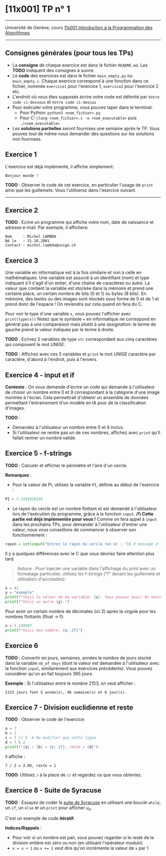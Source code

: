 # [11x001] TP n° 1

---

Université de Genève, cours [11x001 Introduction à la Programmation des Algorithmes](https://pgc.unige.ch/main/teachings/details/2025-11X001)

---

## Consignes générales (pour tous les TPs)

- La **consigne** de chaque exercice est dans le fichier `README.md`. Les **TODO** indiquent des consignes à suivre.
- Le **code** des exercices est dans le fichier `main_empty.py` ou `main_empty.c`. Chaque exercice correspond à une fonction dans ce fichier, nommée `exercice1` pour l'exercice 1, `exercice2` pour l'exercice 2 etc.
- L'endroit où vous êtes supposés écrire votre code est délimité par `Votre code ci-dessous` et `Votre code ci-dessus`
- Pour exécuter votre programme, vous pouvez taper dans le terminal:
    - Pour Python: `python3 <nom_fichier>.py`
    - Pour C: `clang <nom_fichier>.c -o <nom_executable>` puis `./<nom_executable>`
- Les **solutions partielles** seront fournises une semaine après le TP. Vous pouvez tout de même nous demander des questions sur les solutions non fournises.

## Exercice 1

L'exercice est déjà implémenté, il affiche simplement:

```
Bonjour monde !
```
**TODO** : Observer le code de cet exercice, en particulier l'usage de `print` ainsi que les guillemets. Vous l'utiliserez dans l'exercice suivant.

---

## Exercice 2

**TODO** : Ecrire un programme qui affiche votre nom, date de naissance et adresse e-mail. Par exemple, il affichera:

```
Nom     : Michel LAMBDA
Né le   : 31.10.2001
Contact : michel.lambda@unige.ch
```

## Exercice 3

Une variable en informatique est à la fois similaire et non à celle en mathématiques.
Une variable est associé à un identifiant (nom) et type indiquant s'il s'agit d'un entier, d'une chaîne de caractères ou autre. La valeur que contient la variable est stockée dans la mémoire et prend une certaine place, un certain nombre de bits (0 et 1) ou bytes (8 bits).
En mémoire, des textes ou des images sont stockés sous forme de 0 et de 1 et prend donc de l'espace ! On reviendra sur cela quand on fera du C.

Pour voir le type d'une variable `x`, vous pouvez l'afficher avec `print(type(x))`
Notez que le symbole `=` en informatique ne correspond en général pas à une comparaison mais plutôt à une *assignation*: le terme de gauche prend la valeur indiquée par le terme à droite.


**TODO** : Ecrivez 5 variables de type `str` correspondant aux cinq caractères qui composent le mot *UNIGE*.

**TODO** : Affichez avec ces 5 variables et `print` le mot *UNIGE* caractère par caractère, d'abord à l'endroit, puis à l'envers.

## Exercice 4 - input et if

**Contexte** : On vous demande d'écrire un code qui demande à l'utilisateur de choisir un nombre entre $0$ et $9$ correspondant à la catégorie d'une image montrée à l'écran. Cela permettrait d'obtenir un ensemble de données permettant l'entrainement d'un modèle en IA pour de la classification d'images.

**TODO** :
- Demandez à l'utilisateur un nombre entre $0$ et $9$ inclus.
- Si l'utilisateur ne rentre pas un de ces nombres, affichez avec `print` qu'il fallait
rentrer un nombre valide.

## Exercice 5 - f-strings

**TODO** : Calculer et afficher le périmètre et l'aire d'un cercle.

**Remarques** : 
- Pour la valeur de Pi, utilisez la variable `PI`, définie au début de l'exercice :

```python
PI = 3.1415926535
```

- Le rayon du cercle est un nombre flottant et est demandé à l'utilisateur lors de l'exécution du programme, grâce à la fonction `input`. **/!\ Cette partie est déjà implémentée pour vous !** Comme on fera appel à `input` dans les prochains TPs, pour demander à l'utilisateur d'entrer une valeur, nous vous conseillons de commencer à observer son fonctionnement :

```python
rayon = int(input("Entrez le rayon du cercle (en m) : ")) # message d'invitation (plus user-friendly). int(.) fait une conversion de type vers int
```

Il y a quelques différences avec le C que vous devriez faire attention plus tard.

> Astuce : Pour injecter une variable dans l'affichage du print avec un formatage particulier, utilisez les f-strings ("f" devant les guillemets et utilisation d'accolades):

```python
x = 42
y = "exemple"
print(f"Voici la valeur de ma variable: {x}. Vous pouvez avoir du texte après.")
print(f"Voici un autre {y}.")
```

Pour avoir un certain nombre de décimales (ici 2) après la virgule pour les nombres flottants (float -> f):
```python
x = 1.234567
print(f"Voici mon nombre: {x:.2f}")
```

## Exercice 6

**TODO** : Convertir en jours, semaines, années le nombre de jours stocké dans la variable `nb_of_days` (dont la valeur est demandée à l'utilisateur avec la fonction `input`, similairement aux exercices précédents). Vous pouvez considérer qu'un an fait toujours 365 jours.

**Exemple** : Si l'utilisateur entre le nombre $2153$, on veut afficher :

```
2153 jours font 5 année(s), 46 semaine(s) et 6 jour(s).
```

## Exercice 7 - Division euclidienne et reste

**TODO** : Observer le code de l'exercice:

```python
a = 7
b = 2
c = 7 // 2  # Ne modifier que cette ligne
d = 7 % 2
print(f"{a} / {b} = {c:.2f}, reste = {d}")
```

Il affiche :

```
7 / 2 = 3.00, reste = 1
```
**TODO**: Utilisez `/` à la place de `//` et regardez ce que vous obteniez.

## Exercice 8 - Suite de Syracuse

**TODO** : Essayez de coder la [suite de Syracuse](https://fr.wikipedia.org/wiki/Conjecture_de_Syracuse#Suite_de_Syracuse) en utilisant une boucle `while`, un `if`, un `else` et un `print` pour afficher $u_n$.

C'est un exemple de code **itératif**.

**Indices/Rappels** :
- Pour voir si un nombre est pair, vous pouvez regarder si le reste
de la division entière est zéro ou non (en utilisant l'opérateur modulo)
- `x = x + 1` ou `x += 1` veut dire qu'on incrémente la valeur de `x` par 1
